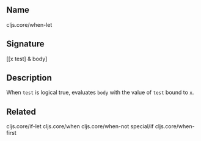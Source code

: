 ## Name
cljs.core/when-let

## Signature
[[x test] & body]

## Description

When `test` is logical true, evaluates `body` with the value of `test` bound to
`x`.

## Related
cljs.core/if-let
cljs.core/when
cljs.core/when-not
special/if
cljs.core/when-first
